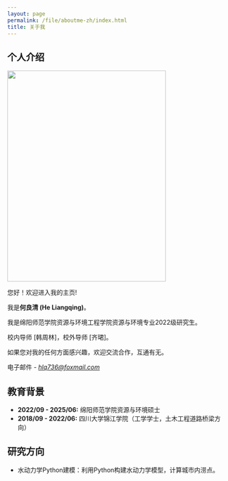 ```yaml
---
layout: page
permalink: /file/aboutme-zh/index.html
title: 关于我
---
```


## 个人介绍

<img src="https://hlqstar.github.io/heliangqing22.jpg" class="floatpic" width="360" height="480">

<br>

您好！欢迎进入我的主页!


我是**何良清 (He Liangqing)**。


我是绵阳师范学院资源与环境工程学院资源与环境专业2022级研究生。


校内导师 [韩周林]，校外导师 [齐珺]。


如果您对我的任何方面感兴趣，欢迎交流合作，互通有无。


电子邮件 - *hlq736@foxmail.com*


## 教育背景

- **2022/09 - 2025/06:** 绵阳师范学院资源与环境硕士
- **2018/09 - 2022/06:** 四川大学锦江学院（工学学士，土木工程道路桥梁方向）

## 研究方向

- 水动力学Python建模：利用Python构建水动力学模型，计算城市内涝点。

